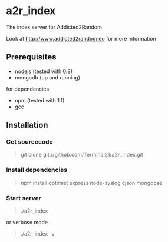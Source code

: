 a2r_index
=========

The index server for Addicted2Random

Look at http://www.addicted2random.eu for more information

Prerequisites
-------------

* nodejs (tested with 0.8)
* mongodb (up and running)

for dependencies

* npm (tested with 1.1)
* gcc

Installation
------------

### Get sourcecode

> git clone git://github.com/Terminal21/a2r_index.git

### Install dependencies

> npm install optimist express node-syslog cjson mongoose

### Start server

> ./a2r_index

or verbose mode

> ./a2r_index -v
